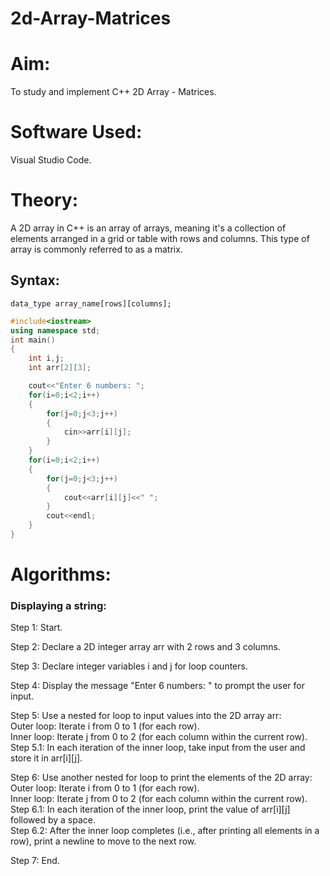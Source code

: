 # 2d-Array-Matrices
# Aim:
To study and implement C++ 2D Array - Matrices.
# Software Used:
Visual Studio Code.
# Theory:
A 2D array in C++ is an array of arrays, meaning it's a collection of elements arranged in a grid or table with rows and columns. This type of array is commonly referred to as a matrix.
## Syntax:
`data_type array_name[rows][columns];`
```cpp
#include<iostream>
using namespace std;
int main()
{
    int i,j;
    int arr[2][3];

    cout<<"Enter 6 numbers: ";
    for(i=0;i<2;i++)
    {
        for(j=0;j<3;j++)
        {
            cin>>arr[i][j];
        }
    }
    for(i=0;i<2;i++)
    {
        for(j=0;j<3;j++)
        {
            cout<<arr[i][j]<<" ";
        }
        cout<<endl;
    }
}
```
# Algorithms:
### Displaying a string:
Step 1: Start.

Step 2: Declare a 2D integer array arr with 2 rows and 3 columns.

Step 3: Declare integer variables i and j for loop counters.

Step 4: Display the message "Enter 6 numbers: " to prompt the user for input.

Step 5: Use a nested for loop to input values into the 2D array arr:   
Outer loop: Iterate i from 0 to 1 (for each row).   
Inner loop: Iterate j from 0 to 2 (for each column within the current row).   
Step 5.1: In each iteration of the inner loop, take input from the user and store it in arr[i][j].

Step 6: Use another nested for loop to print the elements of the 2D array:   
Outer loop: Iterate i from 0 to 1 (for each row).   
Inner loop: Iterate j from 0 to 2 (for each column within the current row).   
Step 6.1: In each iteration of the inner loop, print the value of arr[i][j] followed by a space.   
Step 6.2: After the inner loop completes (i.e., after printing all elements in a row), print a newline to move to the next row.   

Step 7: End.
